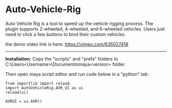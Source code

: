 # Auto-Vehicle-Rig

Auto Vehicle Rig is a tool to speed up the vehicle rigging process. 
The plugin supports 2-wheeled, 4-wheeled, and 6-wheeled vehicles. 
Users just need to click a few buttons to bind their custom vehicles.

the demo video link is here: https://vimeo.com/635027418

---

**Installation:** Copy the "scripts" and "prefs" folders to C:\Users\<Username>\Documents\maya\<version> folder.

Then open maya script editor and run code below in a "python" tab:
```
from importlib import reload
import AutoVehicleRig.AVR_UI as ui
reload(ui)

AVRUI = ui.AVR()
```
